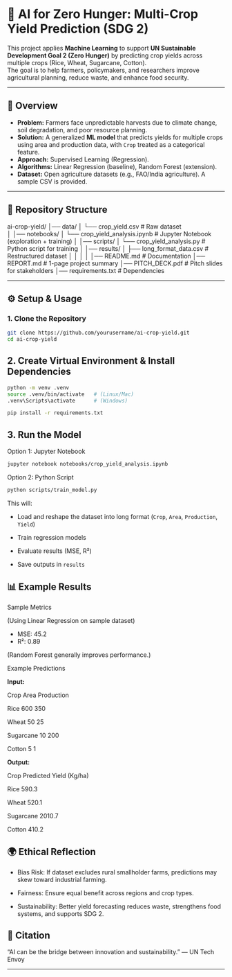 # 🌾 AI for Zero Hunger: Multi-Crop Yield Prediction (SDG 2)

This project applies **Machine Learning** to support **UN Sustainable Development Goal 2 (Zero Hunger)** by predicting crop yields across multiple crops (Rice, Wheat, Sugarcane, Cotton).  
The goal is to help farmers, policymakers, and researchers improve agricultural planning, reduce waste, and enhance food security.

---

## 🚀 Overview
- **Problem:** Farmers face unpredictable harvests due to climate change, soil degradation, and poor resource planning.  
- **Solution:** A generalized **ML model** that predicts yields for multiple crops using area and production data, with `Crop` treated as a categorical feature.  
- **Approach:** Supervised Learning (Regression).  
- **Algorithms:** Linear Regression (baseline), Random Forest (extension).  
- **Dataset:** Open agriculture datasets (e.g., FAO/India agriculture). A sample CSV is provided.  

---

## 📂 Repository Structure

ai-crop-yield/
│── data/
│ └── crop_yield.csv # Raw dataset  
│
│── notebooks/
│ └── crop_yield_analysis.ipynb # Jupyter Notebook (exploration + training)
│
│── scripts/
│ └── crop_yield_analysis.py # Python script for training
│
│── results/
│ ├── long_format_data.csv # Restructured dataset
│ 
│ 
│ 
│
│── README.md # Documentation
│── REPORT.md # 1-page project summary
│── PITCH_DECK.pdf # Pitch slides for stakeholders
│── requirements.txt # Dependencies


---

## ⚙️ Setup & Usage

### 1. Clone the Repository
```bash
git clone https://github.com/yourusername/ai-crop-yield.git
cd ai-crop-yield
```
## 2. Create Virtual Environment & Install Dependencies
```bash
python -m venv .venv
source .venv/bin/activate   # (Linux/Mac)
.venv\Scripts\activate      # (Windows)

pip install -r requirements.txt
```
## 3. Run the Model
Option 1: Jupyter Notebook

```bash
jupyter notebook notebooks/crop_yield_analysis.ipynb
```
Option 2: Python Script

```bash
python scripts/train_model.py
```
This will:  

- Load and reshape the dataset into long format (`Crop`, `Area`, `Production`, `Yield`)  

- Train regression models  

- Evaluate results (MSE, R²)  

- Save outputs in `results`  


## 📊 Example Results
Sample Metrics  

(Using Linear Regression on sample dataset)  

- MSE: 45.2
- R²: 0.89

(Random Forest generally improves performance.)  

Example Predictions  

**Input:**

Crop	       Area  Production  

Rice	       600	    350  

Wheat  	      50	     25  

Sugarcane	    10	     200  

Cotton	       5	     1

**Output:**  

Crop	     Predicted Yield (Kg/ha)  

Rice	        590.3  

Wheat	        520.1  

Sugarcane	    2010.7  

Cotton	      410.2

## 🌍 Ethical Reflection
- Bias Risk: If dataset excludes rural smallholder farms, predictions may skew toward industrial farming.  

- Fairness: Ensure equal benefit across regions and crop types.  

- Sustainability: Better yield forecasting reduces waste, strengthens food systems, and supports SDG 2.  


## 📢 Citation
“AI can be the bridge between innovation and sustainability.” — UN Tech Envoy

---
